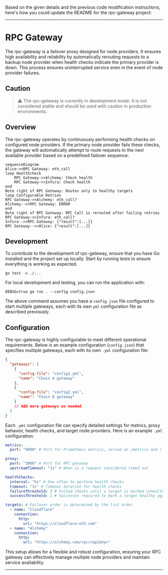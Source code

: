 Based on the given details and the previous code modification instructions, here's how you could update the README for the rpc-gateway project:

---

# RPC Gateway

The rpc-gateway is a failover proxy designed for node providers. It ensures high availability and reliability by automatically rerouting requests to a backup node provider when health checks indicate the primary provider is down. This process ensures uninterrupted service even in the event of node provider failures.

## Caution

> :warning: The rpc-gateway is currently in development mode. It is not considered stable and should be used with caution in production environments.

## Overview

The rpc-gateway operates by continuously performing health checks on configured node providers. If the primary node provider fails these checks, the gateway will automatically attempt to route requests to the next available provider based on a predefined failover sequence.

```mermaid
sequenceDiagram
Alice->>RPC Gateway: eth_call
loop Healthcheck
    RPC Gateway->>Alchemy: Check health
    RPC Gateway->>Infura: Check health
end
Note right of RPC Gateway: Routes only to healthy targets
loop Configurable Retries
RPC Gateway->>Alchemy: eth_call?
Alchemy-->>RPC Gateway: ERROR
end
Note right of RPC Gateway: RPC Call is rerouted after failing retries
RPC Gateway->>Infura: eth_call?
Infura-->>RPC Gateway: {"result":[...]}
RPC Gateway-->>Alice: {"result":[...]}
```

## Development

To contribute to the development of rpc-gateway, ensure that you have Go installed and the project set up locally. Start by running tests to ensure everything is working as expected.

```console
go test -v ./...
```

For local development and testing, you can run the application with:

```console
DEBUG=true go run . --config config.json
```

The above command assumes you have a `config.json` file configured to start multiple gateways, each with its own `yml` configuration file as described previously.

## Configuration

The rpc-gateway is highly configurable to meet different operational requirements. Below is an example configuration (`config.json`) that specifies multiple gateways, each with its own `.yml` configuration file:

```json
{
  "gateways": [
    {
      "config-file": "config1.yml",
      "name": "Chain A gateway"
    },
    {
      "config-file": "config2.yml",
      "name": "Chain B gateway"
    }
    // Add more gateways as needed
  ]
}
```

Each `.yml` configuration file can specify detailed settings for metrics, proxy behavior, health checks, and target node providers. Here is an example `.yml` configuration:

```yaml
metrics:
  port: "9090" # Port for Prometheus metrics, served on /metrics and /

proxy:
  port: "3000" # Port for RPC gateway
  upstreamTimeout: "1s" # When is a request considered timed out

healthChecks:
  interval: "5s" # How often to perform health checks
  timeout: "1s" # Timeout duration for health checks
  failureThreshold: 2 # Failed checks until a target is marked unhealthy
  successThreshold: 1 # Successes required to mark a target healthy again

targets: # Failover order is determined by the list order
  - name: "Cloudflare"
    connection:
      http:
        url: "https://cloudflare-eth.com"
  - name: "Alchemy"
    connection:
      http:
        url: "https://alchemy.com/rpc/<apikey>"
```

This setup allows for a flexible and robust configuration, ensuring your RPC gateway can effectively manage multiple node providers and maintain service availability.

--- 

